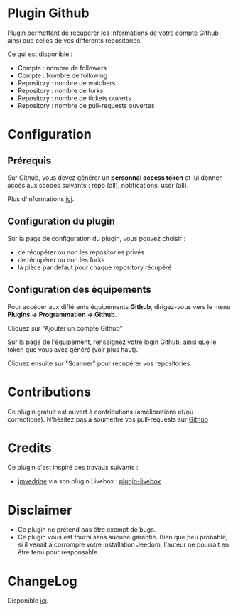 # Plugin Github

Plugin permettant de récupérer les informations de votre compte Github ainsi que celles de vos différents repositories.

Ce qui est disponible :
- Compte : nombre de followers
- Compte : Nombre de following
- Repository : nombre de watchers
- Repository : nombre de forks
- Repository : nombre de tickets ouverts
- Repository : nombre de pull-requests ouvertes

# Configuration

## Prérequis

Sur Github, vous devez générer un **personnal access token** et lui donner accès aux scopes suivants : repo (all), notifications, user (all). 

Plus d'informations [ici](https://docs.github.com/en/free-pro-team@latest/github/authenticating-to-github/creating-a-personal-access-token).

## Configuration du plugin

Sur la page de configuration du plugin, vous pouvez choisir :
- de récupérer ou non les repositories privés
- de récupérer ou non les forks
- la pièce par défaut pour chaque repository récupéré

## Configuration des équipements

Pour accéder aux différents équipements **Github**, dirigez-vous vers le menu **Plugins → Programmation → Github**.

Cliquez sur "Ajouter un compte Github"

Sur la page de l'équipement, renseignez votre login Github, ainsi que le token que vous avez généré (voir plus haut).

Cliquez ensuite sur "Scanner" pour récupérer vos repositories.

# Contributions

Ce plugin gratuit est ouvert à contributions (améliorations et/ou corrections). N'hésitez pas à soumettre vos pull-requests sur <a href="https://github.com/hugoKs3/plugin-github" target="_blank">Github</a>

# Credits

Ce plugin s'est inspiré des travaux suivants :

- [jmvedrine](https://github.com/jmvedrine) via son plugin Livebox : [plugin-livebox](https://github.com/jmvedrine/plugin-livebox)

# Disclaimer

-   Ce plugin ne prétend pas être exempt de bugs.
-   Ce plugin vous est fourni sans aucune garantie. Bien que peu probable, si il venait à corrompre votre installation Jeedom, l'auteur ne pourrait en être tenu pour responsable.

# ChangeLog
Disponible [ici](./changelog.html).
